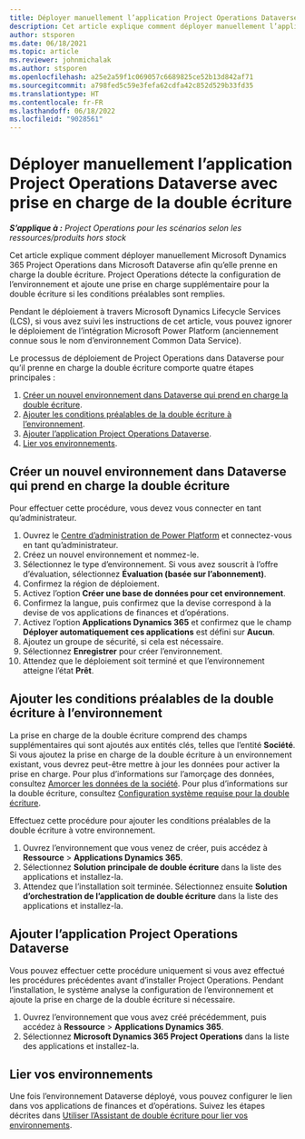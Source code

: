 ```yaml
---
title: Déployer manuellement l’application Project Operations Dataverse avec prise en charge de la double écriture
description: Cet article explique comment déployer manuellement l’application Project Operations Dataverse afin qu’elle prenne en charge la double écriture.
author: stsporen
ms.date: 06/18/2021
ms.topic: article
ms.reviewer: johnmichalak
ms.author: stsporen
ms.openlocfilehash: a25e2a59f1c069057c6689825ce52b13d842af71
ms.sourcegitcommit: a798fed5c59e3fefa62cdfa42c852d529b33fd35
ms.translationtype: HT
ms.contentlocale: fr-FR
ms.lasthandoff: 06/18/2022
ms.locfileid: "9028561"
---
```

# <a name="manually-deploy-the-project-operations-dataverse-app-with-dual-write-support"></a>Déployer manuellement l’application Project Operations Dataverse avec prise en charge de la double écriture

_**S’applique à :** Project Operations pour les scénarios selon les ressources/produits hors stock_

Cet article explique comment déployer manuellement Microsoft Dynamics 365 Project Operations dans Microsoft Dataverse afin qu’elle prenne en charge la double écriture. Project Operations détecte la configuration de l’environnement et ajoute une prise en charge supplémentaire pour la double écriture si les conditions préalables sont remplies.

Pendant le déploiement à travers Microsoft Dynamics Lifecycle Services (LCS), si vous avez suivi les instructions de cet article, vous pouvez ignorer le déploiement de l’intégration Microsoft Power Platform (anciennement connue sous le nom d’environnement Common Data Service).

Le processus de déploiement de Project Operations dans Dataverse pour qu’il prenne en charge la double écriture comporte quatre étapes principales :

1. [Créer un nouvel environnement dans Dataverse qui prend en charge la double écriture](#create).
2. [Ajouter les conditions préalables de la double écriture à l’environnement](#prerequisites).
3. [Ajouter l’application Project Operations Dataverse](#dataverse).
4. [Lier vos environnements](#link).

## <a name="create-a-new-environment-in-dataverse-that-supports-dual-write"></a><a name="create"></a>Créer un nouvel environnement dans Dataverse qui prend en charge la double écriture

Pour effectuer cette procédure, vous devez vous connecter en tant qu’administrateur.

1. Ouvrez le [Centre d’administration de Power Platform](https://admin.powerplatform.com) et connectez-vous en tant qu’administrateur.
2. Créez un nouvel environnement et nommez-le.
3. Sélectionnez le type d’environnement. Si vous avez souscrit à l’offre d’évaluation, sélectionnez **Évaluation (basée sur l’abonnement)**.
4. Confirmez la région de déploiement.
5. Activez l’option **Créer une base de données pour cet environnement**. 
6. Confirmez la langue, puis confirmez que la devise correspond à la devise de vos applications de finances et d’opérations.
7. Activez l’option **Applications Dynamics 365** et confirmez que le champ **Déployer automatiquement ces applications** est défini sur **Aucun**.
8. Ajoutez un groupe de sécurité, si cela est nécessaire.
9. Sélectionnez **Enregistrer** pour créer l’environnement.
10. Attendez que le déploiement soit terminé et que l’environnement atteigne l’état **Prêt**.

## <a name="add-dual-write-prerequisites-to-the-environment"></a><a name="prerequisites"></a>Ajouter les conditions préalables de la double écriture à l’environnement

La prise en charge de la double écriture comprend des champs supplémentaires qui sont ajoutés aux entités clés, telles que l’entité **Société**. Si vous ajoutez la prise en charge de la double écriture à un environnement existant, vous devrez peut-être mettre à jour les données pour activer la prise en charge. Pour plus d’informations sur l’amorçage des données, consultez [Amorcer les données de la société](/dynamics365/fin-ops-core/dev-itpro/data-entities/dual-write/bootstrap-company-data). Pour plus d’informations sur la double écriture, consultez [Configuration système requise pour la double écriture](/dynamics365/fin-ops-core/dev-itpro/data-entities/dual-write/dual-write-system-req).

Effectuez cette procédure pour ajouter les conditions préalables de la double écriture à votre environnement.

1. Ouvrez l’environnement que vous venez de créer, puis accédez à **Ressource** \> **Applications Dynamics 365**.
2. Sélectionnez **Solution principale de double écriture** dans la liste des applications et installez-la.
3. Attendez que l’installation soit terminée. Sélectionnez ensuite **Solution d’orchestration de l’application de double écriture** dans la liste des applications et installez-la.

## <a name="add-the-project-operations-dataverse-app"></a><a name="dataverse"></a>Ajouter l’application Project Operations Dataverse

Vous pouvez effectuer cette procédure uniquement si vous avez effectué les procédures précédentes avant d’installer Project Operations. Pendant l’installation, le système analyse la configuration de l’environnement et ajoute la prise en charge de la double écriture si nécessaire.

1. Ouvrez l’environnement que vous avez créé précédemment, puis accédez à **Ressource** \> **Applications Dynamics 365**.
2. Sélectionnez **Microsoft Dynamics 365 Project Operations** dans la liste des applications et installez-la.

## <a name="link-your-environments"></a><a name="link"></a>Lier vos environnements

Une fois l’environnement Dataverse déployé, vous pouvez configurer le lien dans vos applications de finances et d’opérations. Suivez les étapes décrites dans [Utiliser l’Assistant de double écriture pour lier vos environnements](/dynamics365/fin-ops-core/dev-itpro/data-entities/dual-write/link-your-environment).
